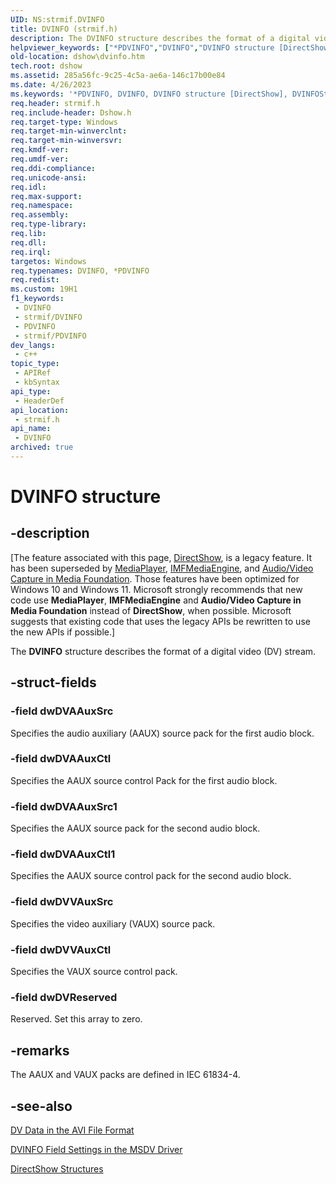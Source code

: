 ```yaml
---
UID: NS:strmif.DVINFO
title: DVINFO (strmif.h)
description: The DVINFO structure describes the format of a digital video (DV) stream.
helpviewer_keywords: ["*PDVINFO","DVINFO","DVINFO structure [DirectShow]","DVINFOStructure","PDVINFO","PDVINFO structure pointer [DirectShow]","dshow.dvinfo","strmif/DVINFO","strmif/PDVINFO"]
old-location: dshow\dvinfo.htm
tech.root: dshow
ms.assetid: 285a56fc-9c25-4c5a-ae6a-146c17b00e84
ms.date: 4/26/2023
ms.keywords: '*PDVINFO, DVINFO, DVINFO structure [DirectShow], DVINFOStructure, PDVINFO, PDVINFO structure pointer [DirectShow], dshow.dvinfo, strmif/DVINFO, strmif/PDVINFO'
req.header: strmif.h
req.include-header: Dshow.h
req.target-type: Windows
req.target-min-winverclnt: 
req.target-min-winversvr: 
req.kmdf-ver: 
req.umdf-ver: 
req.ddi-compliance: 
req.unicode-ansi: 
req.idl: 
req.max-support: 
req.namespace: 
req.assembly: 
req.type-library: 
req.lib: 
req.dll: 
req.irql: 
targetos: Windows
req.typenames: DVINFO, *PDVINFO
req.redist: 
ms.custom: 19H1
f1_keywords:
 - DVINFO
 - strmif/DVINFO
 - PDVINFO
 - strmif/PDVINFO
dev_langs:
 - c++
topic_type:
 - APIRef
 - kbSyntax
api_type:
 - HeaderDef
api_location:
 - strmif.h
api_name:
 - DVINFO
archived: true
---
```


# DVINFO structure


## -description

\[The feature associated with this page, [DirectShow](/windows/win32/directshow/directshow), is a legacy feature. It has been superseded by [MediaPlayer](/uwp/api/Windows.Media.Playback.MediaPlayer), [IMFMediaEngine](/windows/win32/api/mfmediaengine/nn-mfmediaengine-imfmediaengine), and [Audio/Video Capture in Media Foundation](/windows/win32/medfound/audio-video-capture-in-media-foundation). Those features have been optimized for Windows 10 and Windows 11. Microsoft strongly recommends that new code use **MediaPlayer**, **IMFMediaEngine** and **Audio/Video Capture in Media Foundation** instead of **DirectShow**, when possible. Microsoft suggests that existing code that uses the legacy APIs be rewritten to use the new APIs if possible.\]

The <b>DVINFO</b> structure describes the format of a digital video (DV) stream.

## -struct-fields

### -field dwDVAAuxSrc

Specifies the audio auxiliary (AAUX) source pack for the first audio block.

### -field dwDVAAuxCtl

Specifies the AAUX source control Pack for the first audio block.

### -field dwDVAAuxSrc1

Specifies the AAUX source pack for the second audio block.

### -field dwDVAAuxCtl1

Specifies the AAUX source control pack for the second audio block.

### -field dwDVVAuxSrc

Specifies the video auxiliary (VAUX) source pack.

### -field dwDVVAuxCtl

Specifies the VAUX source control pack.

### -field dwDVReserved

Reserved. Set this array to zero.

## -remarks

The AAUX and VAUX packs are defined in IEC 61834-4.

## -see-also

<a href="/windows/desktop/DirectShow/dv-data-in-the-avi-file-format">DV Data in the AVI File Format</a>



<a href="/windows/desktop/DirectShow/dvinfo-field-settings-in-the-msdv-driver">DVINFO Field Settings in the MSDV Driver</a>



<a href="/windows/desktop/DirectShow/directshow-structures">DirectShow Structures</a>